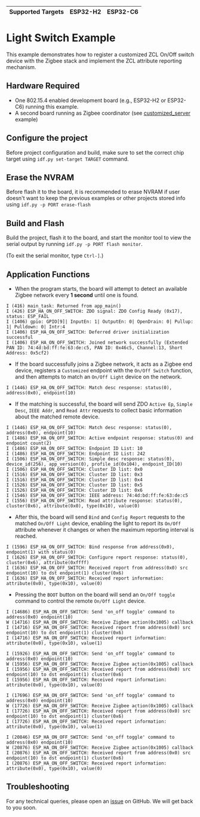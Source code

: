 | Supported Targets | ESP32-H2 | ESP32-C6 |
| ----------------- | -------- | -------- |

# Light Switch Example 

This example demonstrates how to register a customized ZCL On/Off switch device with the Zigbee stack and implement the ZCL attribute reporting mechanism.

## Hardware Required

* One 802.15.4 enabled development board (e.g., ESP32-H2 or ESP32-C6) running this example.
* A second board running as Zigbee coordinator (see [customized_server](../customized_server/) example)

## Configure the project

Before project configuration and build, make sure to set the correct chip target using `idf.py set-target TARGET` command.

## Erase the NVRAM 

Before flash it to the board, it is recommended to erase NVRAM if user doesn't want to keep the previous examples or other projects stored info 
using `idf.py -p PORT erase-flash`

## Build and Flash

Build the project, flash it to the board, and start the monitor tool to view the serial output by running `idf.py -p PORT flash monitor`.

(To exit the serial monitor, type ``Ctrl-]``.)

## Application Functions

- When the program starts, the board will attempt to detect an available Zigbee network every **1 second** until one is found.
```
I (416) main_task: Returned from app_main()
I (426) ESP_HA_ON_OFF_SWITCH: ZDO signal: ZDO Config Ready (0x17), status: ESP_FAIL
I (1406) gpio: GPIO[9]| InputEn: 1| OutputEn: 0| OpenDrain: 0| Pullup: 1| Pulldown: 0| Intr:4 
I (1406) ESP_HA_ON_OFF_SWITCH: Deferred driver initialization successful
I (1406) ESP_HA_ON_OFF_SWITCH: Joined network successfully (Extended PAN ID: 74:4d:bd:ff:fe:63:de:c5, PAN ID: 0x46c5, Channel:13, Short Address: 0x5cf2)
```

- If the board successfully joins a Zigbee network, it acts as a Zigbee end device, registers a `Customized` endpoint with the `On/Off Switch` function,
  and then attempts to match an `On/Off Light` device on the network.
```
I (1446) ESP_HA_ON_OFF_SWITCH: Match desc response: status(0), address(0x0), endpoint(10)
```

- If the matching is successful, the board will send ZDO `Active Ep`, `Simple Desc`, `IEEE Addr`, and `Read Attr` requests to collect basic information
  about the matched remote device.
```
I (1446) ESP_HA_ON_OFF_SWITCH: Match desc response: status(0), address(0x0), endpoint(10)
I (1486) ESP_HA_ON_OFF_SWITCH: Active endpoint response: status(0) and endpoint count(2)
I (1486) ESP_HA_ON_OFF_SWITCH: Endpoint ID List: 10
I (1486) ESP_HA_ON_OFF_SWITCH: Endpoint ID List: 242
I (1506) ESP_HA_ON_OFF_SWITCH: Simple desc response: status(0), device_id(256), app_version(0), profile_id(0x104), endpoint_ID(10)
I (1506) ESP_HA_ON_OFF_SWITCH: Cluster ID list: 0x0
I (1516) ESP_HA_ON_OFF_SWITCH: Cluster ID list: 0x3
I (1516) ESP_HA_ON_OFF_SWITCH: Cluster ID list: 0x4
I (1526) ESP_HA_ON_OFF_SWITCH: Cluster ID list: 0x5
I (1526) ESP_HA_ON_OFF_SWITCH: Cluster ID list: 0x6
I (1546) ESP_HA_ON_OFF_SWITCH: IEEE address: 74:4d:bd:ff:fe:63:de:c5
I (1556) ESP_HA_ON_OFF_SWITCH: Read attribute response: status(0), cluster(0x6), attribute(0x0), type(0x10), value(0)
```

- After this, the board will send `Bind` and `Config Report` requests to the matched `On/Off Light` device, enabling the light to report its `On/Off`
  attribute whenever it changes or when the maximum reporting interval is reached.
```
I (1596) ESP_HA_ON_OFF_SWITCH: Bind response from address(0x0), endpoint(1) with status(0)
I (1626) ESP_HA_ON_OFF_SWITCH: Configure report response: status(0), cluster(0x6), attribute(0xffff)
I (1636) ESP_HA_ON_OFF_SWITCH: Received report from address(0x0) src endpoint(10) to dst endpoint(1) cluster(0x6)
I (1636) ESP_HA_ON_OFF_SWITCH: Received report information: attribute(0x0), type(0x10), value(0)
```

- Pressing the `BOOT` button on the board will send an `On/Off toggle` command to control the remote `On/Off Light` device.
```
I (14686) ESP_HA_ON_OFF_SWITCH: Send 'on_off toggle' command to address(0x0) endpoint(10)
W (14716) ESP_HA_ON_OFF_SWITCH: Receive Zigbee action(0x1005) callback
I (14716) ESP_HA_ON_OFF_SWITCH: Received report from address(0x0) src endpoint(10) to dst endpoint(1) cluster(0x6)
I (14716) ESP_HA_ON_OFF_SWITCH: Received report information: attribute(0x0), type(0x10), value(1)

I (15926) ESP_HA_ON_OFF_SWITCH: Send 'on_off toggle' command to address(0x0) endpoint(10)
W (15956) ESP_HA_ON_OFF_SWITCH: Receive Zigbee action(0x1005) callback
I (15956) ESP_HA_ON_OFF_SWITCH: Received report from address(0x0) src endpoint(10) to dst endpoint(1) cluster(0x6)
I (15956) ESP_HA_ON_OFF_SWITCH: Received report information: attribute(0x0), type(0x10), value(0)

I (17696) ESP_HA_ON_OFF_SWITCH: Send 'on_off toggle' command to address(0x0) endpoint(10)
W (17726) ESP_HA_ON_OFF_SWITCH: Receive Zigbee action(0x1005) callback
I (17726) ESP_HA_ON_OFF_SWITCH: Received report from address(0x0) src endpoint(10) to dst endpoint(1) cluster(0x6)
I (17726) ESP_HA_ON_OFF_SWITCH: Received report information: attribute(0x0), type(0x10), value(1)

I (20846) ESP_HA_ON_OFF_SWITCH: Send 'on_off toggle' command to address(0x0) endpoint(10)
W (20876) ESP_HA_ON_OFF_SWITCH: Receive Zigbee action(0x1005) callback
I (20876) ESP_HA_ON_OFF_SWITCH: Received report from address(0x0) src endpoint(10) to dst endpoint(1) cluster(0x6)
I (20876) ESP_HA_ON_OFF_SWITCH: Received report information: attribute(0x0), type(0x10), value(0)
```

## Troubleshooting

For any technical queries, please open an [issue](https://github.com/espressif/esp-zigbee-sdk/issues) on GitHub. We will get back to you soon.
